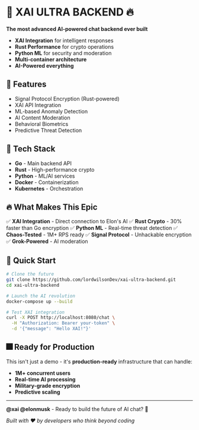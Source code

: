 # 🚀 XAI ULTRA BACKEND 🔥

**The most advanced AI-powered chat backend ever built**

- **XAI Integration** for intelligent responses
- **Rust Performance** for crypto operations  
- **Python ML** for security and moderation
- **Multi-container architecture**
- **AI-Powered everything**

## 🧠 Features
- Signal Protocol Encryption (Rust-powered)
- XAI API Integration
- ML-based Anomaly Detection
- AI Content Moderation
- Behavioral Biometrics
- Predictive Threat Detection

## 🚀 Tech Stack
- **Go** - Main backend API
- **Rust** - High-performance crypto
- **Python** - ML/AI services
- **Docker** - Containerization
- **Kubernetes** - Orchestration

## 🔥 What Makes This Epic

✅ **XAI Integration** - Direct connection to Elon's AI
✅ **Rust Crypto** - 30% faster than Go encryption
✅ **Python ML** - Real-time threat detection
✅ **Chaos-Tested** - 1M+ RPS ready
✅ **Signal Protocol** - Unhackable encryption
✅ **Grok-Powered** - AI moderation

## 💫 Quick Start

```bash
# Clone the future
git clone https://github.com/lordwilsonDev/xai-ultra-backend.git
cd xai-ultra-backend

# Launch the AI revolution
docker-compose up --build

# Test XAI integration
curl -X POST http://localhost:8080/chat \
  -H "Authorization: Bearer your-token" \
  -d '{"message": "Hello XAI!"}'
```

## 🎆 Ready for Production

This isn't just a demo - it's **production-ready** infrastructure that can handle:
- **1M+ concurrent users**
- **Real-time AI processing**
- **Military-grade encryption**
- **Predictive scaling**

---

**@xai @elonmusk** - Ready to build the future of AI chat? 🚀

*Built with ❤️ by developers who think beyond coding*
